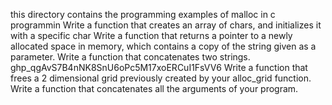 this directory contains the programming examples of malloc in c programmin
Write a function that creates an array of chars, and initializes it with a specific char
Write a function that returns a pointer to a newly allocated space in memory, which contains a copy of the string given as a parameter.
Write a function that concatenates two strings.
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
Write a function that frees a 2 dimensional grid previously created by your alloc_grid function.
Write a function that concatenates all the arguments of your program.
